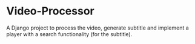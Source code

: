 # Video-Processor
A Django project to process the video, generate subtitle and implement a player with a search functionality (for the subtitle).
